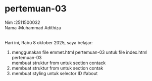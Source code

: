# pertemuan-03

Nim :2511500032<br>
Nama :Muhammad Adithiza<br><br>

Hari ini, Rabu 8 oktober 2025, saya belajar:
<ol>
<li>menggunakan file emmet.html pertemuan-03 untuk file index.html pertemuan-03</li>membuat struktur from untuk section contack</li>
<li>membuat struktur from untuk section contak</li>
<li>membuat styling untuk selector ID #about</li>
</ol>
